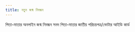 ```yaml
---
title: নতুন জন্ম নিবন্ধন
---
```

পিতা-মাতার অনলাইন জন্ম নিবন্ধন সনদ 
পিতা-মাতার জাতীয় পরিচয়পত্র/ভোটার আইডি কার্ড
